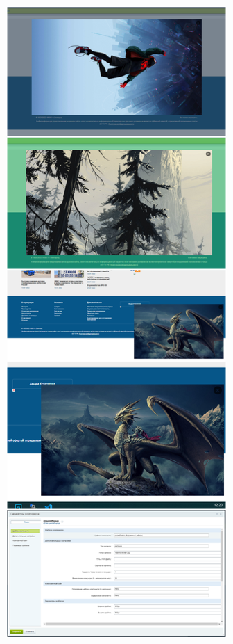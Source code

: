 <img src="https://github.com/CodeGen2309/cdrQuickPopup/blob/03735142c8b1df89e249431685f06e0558985056/screenshots/1.png">
<img src="https://github.com/CodeGen2309/cdrQuickPopup/blob/03735142c8b1df89e249431685f06e0558985056/screenshots/2.png">
<img src="https://github.com/CodeGen2309/cdrQuickPopup/blob/db07baaea7d8b6a355fdaa6de2a752fb5d8e9135/screenshots/5.png">
<img src="https://github.com/CodeGen2309/cdrQuickPopup/blob/03735142c8b1df89e249431685f06e0558985056/screenshots/3.png">
<img src="https://github.com/CodeGen2309/cdrQuickPopup/blob/03735142c8b1df89e249431685f06e0558985056/screenshots/4.png">